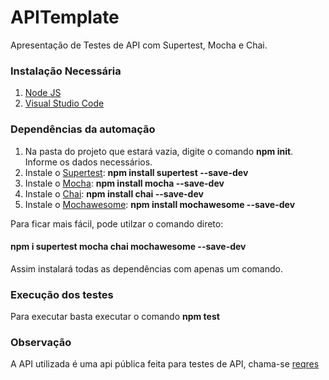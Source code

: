 # APITemplate
Apresentação de Testes de API com Supertest, Mocha e Chai.

### Instalação Necessária
1. [Node JS](https://nodejs.org/en/)
2. [Visual Studio Code](https://code.visualstudio.com/)

### Dependências da automação
1. Na pasta do projeto que estará vazia, digite o comando **npm init**. Informe os dados necessários. 
2. Instale o [Supertest](https://www.npmjs.com/package/supertest): **npm install supertest --save-dev**
3. Instale o [Mocha](https://mochajs.org/): **npm install mocha --save-dev**
4. Instale o [Chai](https://www.chaijs.com/): **npm install chai --save-dev**
5. Instale o [Mochawesome](https://www.npmjs.com/package/mochawesome): **npm install mochawesome --save-dev**

Para ficar mais fácil, pode utilzar o comando direto: 

#### **npm i supertest mocha chai mochawesome --save-dev**

Assim instalará todas as dependências com apenas um comando. 

### Execução dos testes
Para executar basta executar o comando **npm test**

### Observação
A API utilizada é uma api pública feita para testes de API, chama-se [reqres](https://reqres.in/)

